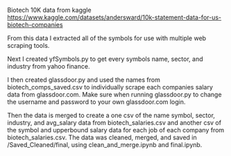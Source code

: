 Biotech 10K data from kaggle https://www.kaggle.com/datasets/andersward/10k-statement-data-for-us-biotech-companies

From this data I extracted all of the symbols for use with multiple web scraping tools. 

Next I created yfSymbols.py to get every symbols name, sector, and industry from yahoo finance. 

I then created glassdoor.py and used the names from biotech_comps_saved.csv to individually scrape each companies salary data from glassdoor.com. Make sure when running glassdoor.py to change the username and password to your own glassdoor.com login. 

Then the data is merged to create a one csv of the name symbol, sector, industry, and avg_salary data from biotech_salaries.csv and another csv of the symbol and upperbound salary data for each job of each company from biotech_salaries.csv. The data was cleaned, merged, and saved in /Saved_Cleaned/final, using clean_and_merge.ipynb and final.ipynb.